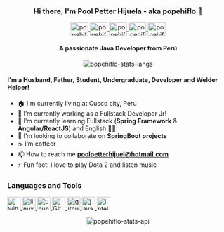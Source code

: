 <p align="center">
  <h3 align="center">Hi there, I'm Pool Petter Hijuela - aka popehiflo 👋</h3>
</p>
<!-- Iconos de redes sociales -->
<!-- https://www.jsdelivr.com/package/npm/simple-icons?version=3.0.1&path=icons -->
<p align="center">
  <a href="https://popehiflo.github.io/" target="_blank">
    <img align="center" src="https://cdn.jsdelivr.net/npm/simple-icons@3.0.1/icons/about-dot-me.svg" alt="popehiflo home page" height="30" width="40" />
  </a>
  <a href="https://www.linkedin.com/in/popehiflo/" target="_blank">
    <img align="center" src="https://cdn.jsdelivr.net/npm/simple-icons@3.0.1/icons/linkedin.svg" alt="popehiflo-linkedin" height="30" width="40" />
  </a>
  <a href="https://twitter.com/popehiflo" target="_blank">
    <img align="center" src="https://cdn.jsdelivr.net/npm/simple-icons@3.0.1/icons/twitter.svg" alt="popehiflo-twitter" height="30" width="40" />
  </a>
  <a href="https://www.instagram.com/popehiflo/" target="_blank">
    <img align="center" src="https://cdn.jsdelivr.net/npm/simple-icons@3.0.1/icons/instagram.svg" alt="popehiflo-instagram" height="30" width="40" />
  </a>
  <a href="https://www.facebook.com/popehiflo" target="_blank">
    <img align="center" src="https://cdn.jsdelivr.net/npm/simple-icons@3.0.1/icons/facebook.svg" alt="popehiflo-facebook" height="30" width="40" />
  </a>
</p>
<p>
  <h4 align="center">A passionate Java Developer from Perú</h4>
</p>
<p align="center">
  <img align="center" src="https://github-readme-stats.vercel.app/api/top-langs?username=popehiflo&show_icons=true&locale=en&layout=compact" alt="popehiflo-stats-langs" />
</p>
<p>
  <h4>I'm a Husband, Father, Student, Undergraduate, Developer and Welder Helper!</h4>
</p>


- 🏠 I'm currently living at Cusco city, Peru
- 🔭 I’m currently working as a Fullstack Developer Jr!
- 🌱 I’m currently learning Fullstack (**Spring Framework** & **Angular/ReactJS**) and English 🤦‍♂
- 👯 I’m looking to collaborate on **SpringBoot projects**
- ☕️ I’m coffeer
- 📫 How to reach me **poolpetterhijuel@hotmail.com**
- ⚡ Fun fact: I love to play Dota 2 and listen music



<!-- Revisar estos -->
<!-- https://github.com/sabesansathananthan/sabesansathananthan/blob/master/README.md -->
<!-- https://github.com/dereknguyen269/dereknguyen269/blob/master/README.md -->
<!-- https://github.com/codewithgauri/codewithgauri/blob/main/README.md -->
<!-- https://github.com/alexandresanlim/Badges4-README.md-Profile -->
<!-- https://github.com/abhisheknaiidu/awesome-github-profile-readme -->
### Languages and Tools
<p align="left">
<a href="https://www.microsoft.com/en-us/windows" target="_blank">
<img src="https://img.icons8.com/color/240/000000/windows-10.png" alt="windows" width="30px">
</a>
<a href="https://www.kernel.org/" target="_blank">
<img alt="linux" width="30px" src="https://img.icons8.com/color/96/000000/linux.png">
</a>
<a href="https://ubuntu.com/" target="_blank">
<img alt="ubuntu" width="30px" src="https://img.icons8.com/color/96/000000/ubuntu--v1.png">
</a>
<a href="https://git-scm.com/" target="_blank">
<img alt="Git" width="30px" src="https://img.icons8.com/color/240/000000/git.png">
</a>
<a href="https://github.com/" target="_blank">
<img alt="github" width="30px" src="https://img.icons8.com/ios-glyphs/240/000000/github.png">
</a>
<a href="https://docs.oracle.com/en/java/" target="_blank">
<img src="https://img.icons8.com/color/240/000000/java-coffee-cup-logo.png" alt="java" width="30px">
</a>
<a href="https://www.jetbrains.com/idea/" target="_blank">
<img src="https://img.icons8.com/color/240/000000/intellij-idea.png" alt="intellij idea" width="30px"/>
</a>
</p>
<p align="center">
  <img align="center" src="https://github-readme-stats.vercel.app/api?username=popehiflo&show_icons=true&locale=en" alt="popehiflo-stats-api" />
</p>




